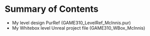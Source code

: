 Summary of Contents
=========================
- My level design PurRef (GAME310_LevelRef_McInnis.pur)
- My Whitebox level Unreal project file (GAME310_WBox_McInnis)
